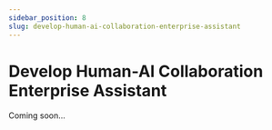 ```yaml
---
sidebar_position: 8
slug: develop-human-ai-collaboration-enterprise-assistant
---
```


# Develop Human-AI Collaboration Enterprise Assistant

Coming soon...
